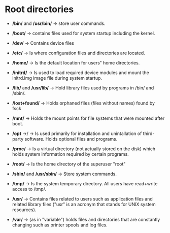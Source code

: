 # Root directories

- **/bin/** and **/usr/bin/** -> store user commands.

- **/boot/** -> contains files used for system startup including the kernel.

- **/dev/** -> Contains device files

- **/etc/** -> Is where configuration files and directories are located.

- **/home/** -> Is the default location for users‟ home directories.

- **/initrd/** -> Is used to load required device modules and mount the initrd.img image file during system startup.

- **/lib/** and **/usr/lib/** -> Hold library files used by programs in /bin/ and /sbin/.

- **/lost+found/** -> Holds orphaned files (files without names) found by fsck

- **/mnt/** -> Holds the mount points for file systems that were mounted after boot.

- **/opt** ->/ -> Is used primarily for installation and unintallation of third-party software. Holds optional files and programs.

- **/proc/** -> Is a virtual directory (not actually stored on the disk) which holds system information required by certain programs.

- **/root/** -> Is the home directory of the superuser "root"

- **/sbin/** and **/usr/sbin/** -> Store system commands.

- **/tmp/** -> Is the system temporary directory. All users have read+write access to /tmp/.

- **/usr/** -> Contains files related to users such as application files and related library files ("usr" is an acronym that stands for UNIX system resources).

- **/var/** -> (as in "variable") holds files and directories that are constantly changing such as printer spools and log files.
